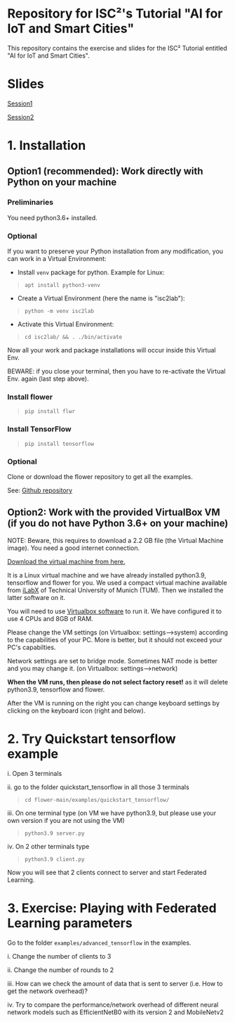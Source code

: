 # Repository for ISC²'s Tutorial "AI for IoT and Smart Cities"

This repository contains the exercise and slides for the ISC² Tutorial entitled "AI for IoT and Smart Cities".

# Slides

[Session1](/Slides/Session1_slides.pdf "Slides for Session1")

[Session2](/Slides/Session2_slides.pdf "Slides for Session2")


# 1. Installation

## Option1 (recommended): Work directly with Python on your machine

### Preliminaries

You need python3.6+ installed.

### Optional

If you want to preserve your Python installation from any modification, you can work in a Virtual Environment:

- Install `venv` package for python. Example for Linux:
> `apt install python3-venv`
- Create a Virtual Environment (here the name is "isc2lab"):
> `python -m venv isc2lab`
- Activate this Virtual Environment:
> `cd isc2lab/ && . ./bin/activate`

Now all your work and package installations will occur inside this Virtual Env.

BEWARE: if you close your terminal, then you have to re-activate the Virtual Env. again (last step above).

### Install flower

>  `pip install flwr`

### Install TensorFlow

>  `pip install tensorflow`

### Optional

Clone or download the flower repository to get all the examples.

See: [Github repository](https://github.com/adap/flower "Github Flower")

## Option2: Work with the provided VirtualBox VM (if you do not have Python 3.6+ on your machine)

NOTE: Beware, this requires to download a 2.2 GB file (the Virtual Machine image). You need a good internet connection. 

[Download the virtual machine from here.](https://filesender.renater.fr/?s=download&token=ee500acd-b64e-43c0-99fb-b0a890ccfb15 "VM download link")

It is a Linux virtual machine and we have already installed python3.9, tensorflow and flower for you.
We used a compact virtual machine available from [iLabX](https://ilabxp.com/download-the-vlab/ "iLabX") of Technical University of Munich (TUM).
Then we installed the latter software on it.

You will need to use [Virtualbox software](https://www.virtualbox.org/ "VirtualBox") to run it. 
We have configured it to use 4 CPUs and 8GB of RAM. 

Please change the VM settings (on Virtualbox: settings-->system) according to the capabilities of your PC. More is better, 
but it should not exceed your PC's capabilties. 

Network settings are set to bridge mode. Sometimes NAT mode is better and you may change it. (on Virtualbox: settings-->network)

**When the VM runs, then please do not select factory reset!** as it will delete python3.9, tensorflow and flower.

After the VM is running on the right you can change keyboard settings by clicking on the keyboard icon (right and below).

# 2. Try Quickstart tensorflow example

i. Open 3 terminals

ii. go to the folder quickstart_tensorflow in all those 3 terminals
>  `cd flower-main/examples/quickstart_tensorflow/`

iii. On one terminal type (on VM we have python3.9, but please use your own version if you are not using the VM)
>  `python3.9 server.py`

iv. On 2 other terminals type 
>  `python3.9 client.py`

Now you will see that 2 clients connect to server and start Federated Learning.

# 3. Exercise: Playing with Federated Learning parameters

Go to the folder `examples/advanced_tensorflow` in the examples.

i. Change the number of clients to 3

ii. Change the number of rounds to 2

iii. How can we check the amount of data that is sent to server (i.e. How to get the network overhead)?

iv. Try to compare the performance/network overhead of different neural network models such as EfficientNetB0 with its version 2 and MobileNetv2
